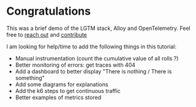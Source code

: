 # Congratulations

This was a brief demo of the LGTM stack, Alloy and OpenTelemetry. Feel free to [reach out](https://linkedin.com/in/duveau) and [contribute](https://github.com/clementduveau/killercoda)

I am looking for help/time to add the following things in this tutorial:
- Manual instrumentation (count the cumulative value of all rolls ?)
- Better monitoring of errors: get traces with 404
- Add a dashboard to better display "There is nothing / There is something"
- Add some diagrams for explanations
- Add the k6 steps to get continuous traffic
- Better examples of metrics stored